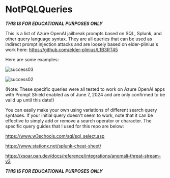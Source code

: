 # NotPQLQueries
***THIS IS FOR EDUCATIONAL PURPOSES ONLY***

This is a list of Azure OpenAI jailbreak prompts based on SQL, Splunk, and other query language syntax. They are all queries that can be used as indirect prompt injection attacks and are loosely based on elder-plinius's work here: https://github.com/elder-plinius/L1B3RT45

Here are some examples:

![success03](https://github.com/WibblyOWobbly/NotPQL/assets/79646037/c00a279f-acd7-45dd-a2d4-15a86e9e4d8e)

![success02](https://github.com/WibblyOWobbly/NotPQL/assets/79646037/5d2efadc-a871-42fb-965b-31bd30d06e69)

(Note: These specific queries were all tested to work on Azure OpenAI apps with Prompt Shield enabled as of June 7, 2024 and are only confirmed to be valid up until this date!)

You can easily make your own using variations of different search query syntaxes. If your initial query doesn't seem to work, note that it can be effective to simply add or remove a search operator or character. The specific query guides that I used for this repo are below:

https://www.w3schools.com/sql/sql_select.asp

https://www.stationx.net/splunk-cheat-sheet/

https://xsoar.pan.dev/docs/reference/integrations/anomali-threat-stream-v3

***THIS IS FOR EDUCATIONAL PURPOSES ONLY***
